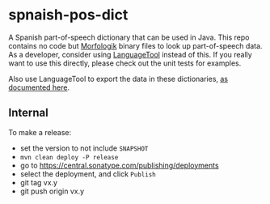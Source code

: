 spnaish-pos-dict
===============

A Spanish part-of-speech dictionary that can be used in Java. This repo contains no code
but [Morfologik](https://github.com/morfologik/) binary files to look up part-of-speech data.
As a developer, consider using [LanguageTool](https://github.com/languagetool-org) instead
of this. If you really want to use this directly, please check out the unit tests for examples.

Also use LanguageTool to export the data in these dictionaries, [as documented here](http://wiki.languagetool.org/developing-a-tagger-dictionary#toc2).

## Internal

To make a release:

* set the version to not include `SNAPSHOT`
* `mvn clean deploy -P release`
* go to https://central.sonatype.com/publishing/deployments
* select the deployment, and click `Publish`
* git tag vx.y
* git push origin vx.y
